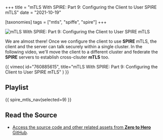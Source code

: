 +++
title = "mTLS With SPIRE: Part 9: Configuring the Client to User SPIRE mTLS"
date = "2021-10-19"

[taxonomies]
tags = ["mtls", "spiffe", "spire"]
+++

![mTLS With SPIRE: Part 9: Configuring the Client to User SPIRE mTLS](/images/size/w1200/2024/03/almost-there.png)

We are almost there! Once we configure the client to use **SPIRE** mTLS, the
client and the server can talk securely within a single cluster. In the
following video, we'll move the client to a different cluster and federate the 
**SPIRE** servers to establish cross-clsuter **mTLS** too.

{{ 
  vimeo(
    id="760885615", 
    title="mTLS With SPIRE: Part 9: Configuring the Client to User SPIRE mTLS"
  ) 
}}

## Playlist

{{ spire_mtls_nav(selected=9) }}

## Read the Source

* [Access the source code and other related assets from **Zero to Hero** GitHub](https://github.com/zerotohero-dev/spire-mtls).
